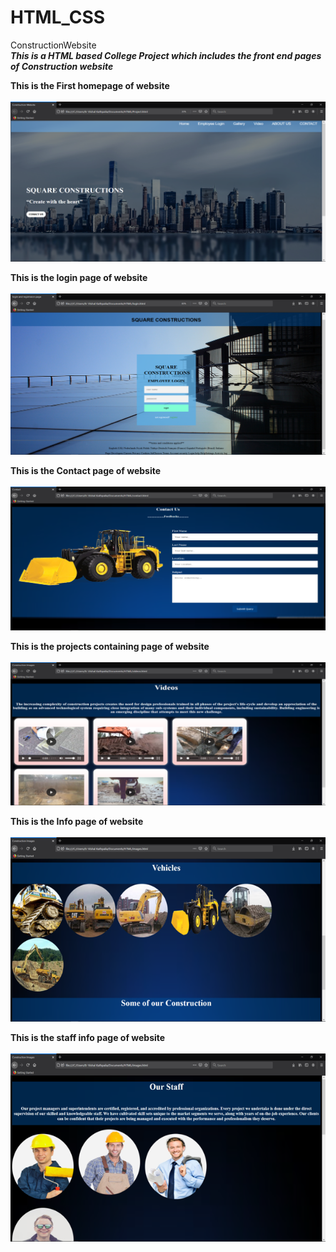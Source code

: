 # HTML_CSS
ConstructionWebsite
<br />
***This is a HTML based College Project which includes the front end pages of Construction website***

**This is the First homepage of website**
<br />
<br />
![alt text](https://github.com/Er-Vishal-Kathpalia/HTML_CSS/blob/main/Project%20Pictures/Homepage.png)

**This is the login page of website**
<br />
<br />
![alt text](https://github.com/Er-Vishal-Kathpalia/HTML_CSS/blob/main/Project%20Pictures/Login_PAGE.png)

**This is the Contact page of website**
<br />
<br />
![alt text](https://github.com/Er-Vishal-Kathpalia/HTML_CSS/blob/main/Project%20Pictures/Contact_Page.png)

**This is the projects containing page of website**
<br />
<br />
![alt text](https://github.com/Er-Vishal-Kathpalia/HTML_CSS/blob/main/Project%20Pictures/Videos.png)

**This is the Info page of website**
<br />
<br />
![alt text](https://github.com/Er-Vishal-Kathpalia/HTML_CSS/blob/main/Project%20Pictures/Info.png)

**This is the staff info page of website**
<br />
<br />
![alt text](https://github.com/Er-Vishal-Kathpalia/HTML_CSS/blob/main/Project%20Pictures/Staff.png)
